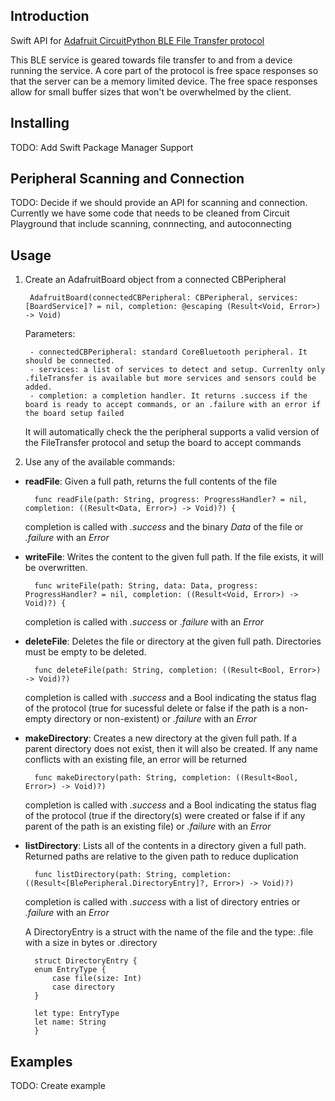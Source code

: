 ## Introduction

Swift API for [Adafruit CircuitPython BLE File Transfer protocol](https://github.com/adafruit/Adafruit_CircuitPython_BLE_File_Transfer)

This BLE service is geared towards file transfer to and from a device running the service. A core part of the protocol is free space responses so that the server can be a memory limited device. The free space responses allow for small buffer sizes that won't be overwhelmed by the client.


## Installing

TODO: Add Swift Package Manager Support



## Peripheral Scanning and Connection

TODO: Decide if we should provide an API for scanning and connection.
Currently we have some code that needs to be cleaned from Circuit Playground that include scanning, connnecting, and autoconnecting



## Usage

1. Create an AdafruitBoard object from a connected CBPeripheral

		AdafruitBoard(connectedCBPeripheral: CBPeripheral, services: [BoardService]? = nil, completion: @escaping (Result<Void, Error>) -> Void)

	Parameters: 
		
		- connectedCBPeripheral: standard CoreBluetooth peripheral. It should be connected.
		- services: a list of services to detect and setup. Currenlty only .fileTransfer is available but more services and sensors could be added. 
		- completion: a completion handler. It returns .success if the board is ready to accept commands, or an .failure with an error if the board setup failed

	It will automatically check the the peripheral supports a valid version of the FileTransfer protocol and setup the board to accept commands


2. Use any of the available commands:

- **readFile**: Given a full path, returns the full contents of the file

		func readFile(path: String, progress: ProgressHandler? = nil, completion: ((Result<Data, Error>) -> Void)?) {
		
	completion is called with  *.success* and the binary *Data* of the file or *.failure* with an *Error*

- **writeFile**: Writes the content to the given full path. If the file exists, it will be overwritten.

		func writeFile(path: String, data: Data, progress: ProgressHandler? = nil, completion: ((Result<Void, Error>) -> Void)?) {
		
	completion is called with *.success* or *.failure* with an *Error*


- **deleteFile**: Deletes the file or directory at the given full path. Directories must be empty to be deleted.

		func deleteFile(path: String, completion: ((Result<Bool, Error>) -> Void)?)

	completion is called with *.success* and a Bool indicating the status flag of the protocol (true for sucessful delete or false if the path is a non-empty directory or non-existent) or *.failure* with an *Error*


- **makeDirectory**: Creates a new directory at the given full path. If a parent directory does not exist, then it will also be created. If any name conflicts with an existing file, an error will be returned

		func makeDirectory(path: String, completion: ((Result<Bool, Error>) -> Void)?)

	completion is called with *.success* and a Bool indicating the status flag of the protocol (true if the directory(s) were created or false if if any parent of the path is an existing file) or *.failure* with an *Error*


- **listDirectory**: Lists all of the contents in a directory given a full path. Returned paths are relative to the given path to reduce duplication

		func listDirectory(path: String, completion: ((Result<[BlePeripheral.DirectoryEntry]?, Error>) -> Void)?)
		
	
	completion is called with *.success* with a list of directory entries or *.failure* with an *Error*


	A DirectoryEntry is a struct with the name of the file and the type: .file with a size in bytes or .directory
	
		struct DirectoryEntry {
        enum EntryType {
            case file(size: Int)
            case directory
        }
        
        let type: EntryType
        let name: String
    	}



## Examples

TODO: Create example
